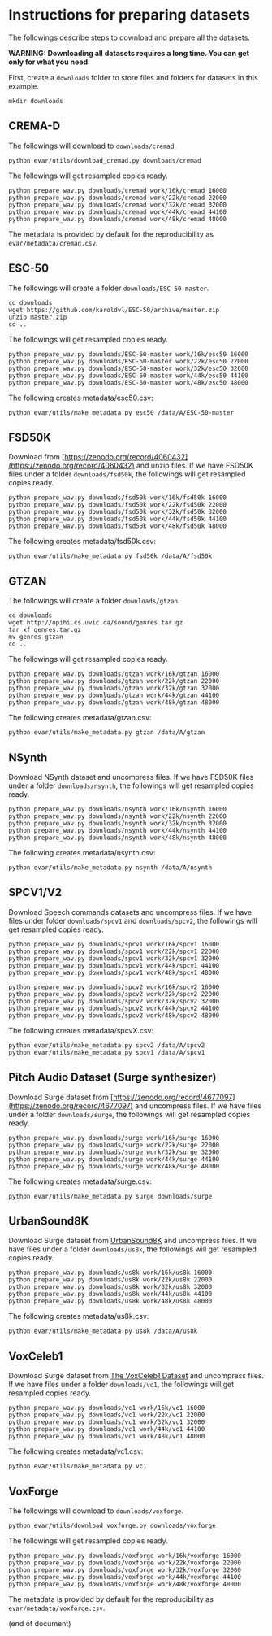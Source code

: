 # Instructions for preparing datasets

The followings describe steps to download and prepare all the datasets.

**WARNING: Downloading all datasets requires a long time. You can get only for what you need.**

First, create a `downloads` folder to store files and folders for datasets in this example.

    mkdir downloads

## CREMA-D

The followings will download to `downloads/cremad`.

    python evar/utils/download_cremad.py downloads/cremad

The followings will get resampled copies ready.

    python prepare_wav.py downloads/cremad work/16k/cremad 16000
    python prepare_wav.py downloads/cremad work/22k/cremad 22000
    python prepare_wav.py downloads/cremad work/32k/cremad 32000
    python prepare_wav.py downloads/cremad work/44k/cremad 44100
    python prepare_wav.py downloads/cremad work/48k/cremad 48000

The metadata is provided by default for the reproducibility as `evar/metadata/cremad.csv`.

## ESC-50

The followings will create a folder `downloads/ESC-50-master`.

    cd downloads
    wget https://github.com/karoldvl/ESC-50/archive/master.zip
    unzip master.zip
    cd ..

The followings will get resampled copies ready.

    python prepare_wav.py downloads/ESC-50-master work/16k/esc50 16000
    python prepare_wav.py downloads/ESC-50-master work/22k/esc50 22000
    python prepare_wav.py downloads/ESC-50-master work/32k/esc50 32000
    python prepare_wav.py downloads/ESC-50-master work/44k/esc50 44100
    python prepare_wav.py downloads/ESC-50-master work/48k/esc50 48000

The following creates metadata/esc50.csv:

    python evar/utils/make_metadata.py esc50 /data/A/ESC-50-master

## FSD50K

Download from [https://zenodo.org/record/4060432](https://zenodo.org/record/4060432) and unzip files.
If we have FSD50K files under a folder `downloads/fsd50k`, the followings will get resampled copies ready.

    python prepare_wav.py downloads/fsd50k work/16k/fsd50k 16000
    python prepare_wav.py downloads/fsd50k work/22k/fsd50k 22000
    python prepare_wav.py downloads/fsd50k work/32k/fsd50k 32000
    python prepare_wav.py downloads/fsd50k work/44k/fsd50k 44100
    python prepare_wav.py downloads/fsd50k work/48k/fsd50k 48000

The following creates metadata/fsd50k.csv:

    python evar/utils/make_metadata.py fsd50k /data/A/fsd50k

## GTZAN

The followings will create a folder `downloads/gtzan`.

    cd downloads
    wget http://opihi.cs.uvic.ca/sound/genres.tar.gz 
    tar xf genres.tar.gz
    mv genres gtzan
    cd ..

The followings will get resampled copies ready.

    python prepare_wav.py downloads/gtzan work/16k/gtzan 16000
    python prepare_wav.py downloads/gtzan work/22k/gtzan 22000
    python prepare_wav.py downloads/gtzan work/32k/gtzan 32000
    python prepare_wav.py downloads/gtzan work/44k/gtzan 44100
    python prepare_wav.py downloads/gtzan work/48k/gtzan 48000

The following creates metadata/gtzan.csv:

    python evar/utils/make_metadata.py gtzan /data/A/gtzan

## NSynth

Download NSynth dataset and uncompress files.
If we have FSD50K files under a folder `downloads/nsynth`, the followings will get resampled copies ready.

    python prepare_wav.py downloads/nsynth work/16k/nsynth 16000
    python prepare_wav.py downloads/nsynth work/22k/nsynth 22000
    python prepare_wav.py downloads/nsynth work/32k/nsynth 32000
    python prepare_wav.py downloads/nsynth work/44k/nsynth 44100
    python prepare_wav.py downloads/nsynth work/48k/nsynth 48000

The following creates metadata/nsynth.csv:

    python evar/utils/make_metadata.py nsynth /data/A/nsynth

## SPCV1/V2

Download Speech commands datasets and uncompress files.
If we have files under folder `downloads/spcv1` and  `downloads/spcv2`, the followings will get resampled copies ready.

    python prepare_wav.py downloads/spcv1 work/16k/spcv1 16000
    python prepare_wav.py downloads/spcv1 work/22k/spcv1 22000
    python prepare_wav.py downloads/spcv1 work/32k/spcv1 32000
    python prepare_wav.py downloads/spcv1 work/44k/spcv1 44100
    python prepare_wav.py downloads/spcv1 work/48k/spcv1 48000

    python prepare_wav.py downloads/spcv2 work/16k/spcv2 16000
    python prepare_wav.py downloads/spcv2 work/22k/spcv2 22000
    python prepare_wav.py downloads/spcv2 work/32k/spcv2 32000
    python prepare_wav.py downloads/spcv2 work/44k/spcv2 44100
    python prepare_wav.py downloads/spcv2 work/48k/spcv2 48000

The following creates metadata/spcvX.csv:

    python evar/utils/make_metadata.py spcv2 /data/A/spcv2
    python evar/utils/make_metadata.py spcv1 /data/A/spcv1

## Pitch Audio Dataset (Surge synthesizer)

Download Surge dataset from [https://zenodo.org/record/4677097](https://zenodo.org/record/4677097) and uncompress files.
If we have files under a folder `downloads/surge`, the followings will get resampled copies ready.

    python prepare_wav.py downloads/surge work/16k/surge 16000
    python prepare_wav.py downloads/surge work/22k/surge 22000
    python prepare_wav.py downloads/surge work/32k/surge 32000
    python prepare_wav.py downloads/surge work/44k/surge 44100
    python prepare_wav.py downloads/surge work/48k/surge 48000

The following creates metadata/surge.csv:

    python evar/utils/make_metadata.py surge downloads/surge

## UrbanSound8K

Download Surge dataset from [UrbanSound8K](https://urbansounddataset.weebly.com/urbansound8k.html) and uncompress files.
If we have files under a folder `downloads/us8k`, the followings will get resampled copies ready.

    python prepare_wav.py downloads/us8k work/16k/us8k 16000
    python prepare_wav.py downloads/us8k work/22k/us8k 22000
    python prepare_wav.py downloads/us8k work/32k/us8k 32000
    python prepare_wav.py downloads/us8k work/44k/us8k 44100
    python prepare_wav.py downloads/us8k work/48k/us8k 48000

The following creates metadata/us8k.csv:

    python evar/utils/make_metadata.py us8k /data/A/us8k

## VoxCeleb1

Download Surge dataset from [The VoxCeleb1 Dataset](https://www.robots.ox.ac.uk/~vgg/data/voxceleb/vox1.html) and uncompress files.
If we have files under a folder `downloads/vc1`, the followings will get resampled copies ready.

    python prepare_wav.py downloads/vc1 work/16k/vc1 16000
    python prepare_wav.py downloads/vc1 work/22k/vc1 22000
    python prepare_wav.py downloads/vc1 work/32k/vc1 32000
    python prepare_wav.py downloads/vc1 work/44k/vc1 44100
    python prepare_wav.py downloads/vc1 work/48k/vc1 48000

The following creates metadata/vc1.csv:

    python evar/utils/make_metadata.py vc1

## VoxForge

The followings will download to `downloads/voxforge`.

    python evar/utils/download_voxforge.py downloads/voxforge

The followings will get resampled copies ready.

    python prepare_wav.py downloads/voxforge work/16k/voxforge 16000
    python prepare_wav.py downloads/voxforge work/22k/voxforge 22000
    python prepare_wav.py downloads/voxforge work/32k/voxforge 32000
    python prepare_wav.py downloads/voxforge work/44k/voxforge 44100
    python prepare_wav.py downloads/voxforge work/48k/voxforge 48000

The metadata is provided by default for the reproducibility as `evar/metadata/voxforge.csv`.


(end of document)